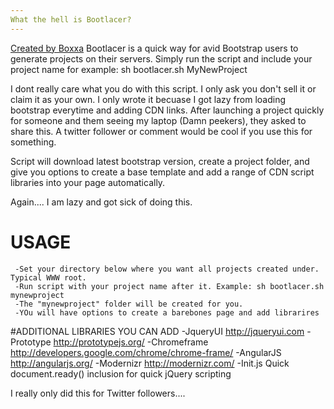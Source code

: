 ```yaml
---
What the hell is Bootlacer?
---
```

[Created by Boxxa](http://twitter.com/boxxa)
Bootlacer is a quick way for avid Bootstrap users to generate projects on their servers. Simply run the script and include your project name
for example: sh bootlacer.sh MyNewProject

I dont really care what you do with this script. I only ask you don't sell it or claim it as your own. I only wrote it becuase I got lazy from loading bootstrap everytime and adding CDN links. After launching a project quickly for someone and them seeing my laptop (Damn peekers), they asked to share this. A twitter follower or comment would be cool if you use this for something.

Script will download latest bootstrap version, create a project folder, and give you options to create a base template and add a range of CDN script libraries into your page automatically.

Again.... I am lazy and got sick of doing this.

# USAGE
     -Set your directory below where you want all projects created under. Typical WWW root.
     -Run script with your project name after it. Example: sh bootlacer.sh mynewproject
     -The "mynewproject" folder will be created for you.
     -YOu will have options to create a barebones page and add librarires

#ADDITIONAL LIBRARIES YOU CAN ADD
     -JqueryUI         http://jqueryui.com
     -Prototype        http://prototypejs.org/
     -Chromeframe      http://developers.google.com/chrome/chrome-frame/
     -AngularJS        http://angularjs.org/
     -Modernizr        http://modernizr.com/
     -Init.js          Quick document.ready() inclusion for quick jQuery scripting

















I really only did this for Twitter followers....


